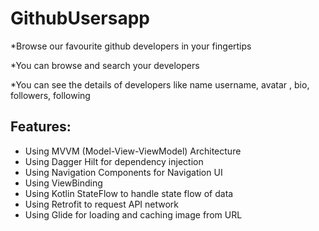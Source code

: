 # GithubUsersapp

*Browse our favourite github developers in  your fingertips

*You can browse and search your developers

*You can see the details of developers like name username, avatar , bio, followers, following 




## Features:

- Using MVVM (Model-View-ViewModel) Architecture
- Using Dagger Hilt for dependency injection
- Using Navigation Components for Navigation UI
- Using ViewBinding
- Using Kotlin StateFlow to handle state flow of data
- Using Retrofit to request API network
- Using Glide for loading and caching image from URL
